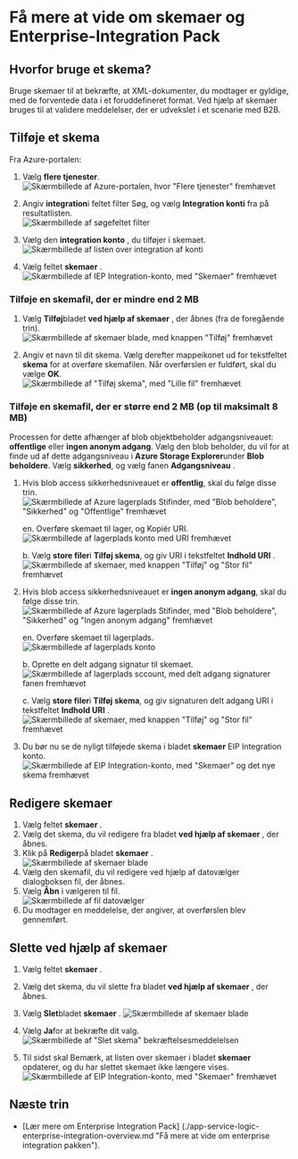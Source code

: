 <properties
    pageTitle="Oversigt over skemaer og Enterprise-Integration Pack | Microsoft Azure"
    description="Lær at bruge skemaer til Enterprise-Integration Pack og logik-apps"
    services="logic-apps"
    documentationCenter=".net,nodejs,java"
    authors="msftman"
    manager="erikre"
    editor="cgronlun"/>

<tags
    ms.service="logic-apps"
    ms.workload="integration"
    ms.tgt_pltfrm="na"
    ms.devlang="na"
    ms.topic="article"
    ms.date="07/29/2016"
    ms.author="deonhe"/>

# <a name="learn-about-schemas-and-the-enterprise-integration-pack"></a>Få mere at vide om skemaer og Enterprise-Integration Pack  

## <a name="why-use-a-schema"></a>Hvorfor bruge et skema?
Bruge skemaer til at bekræfte, at XML-dokumenter, du modtager er gyldige, med de forventede data i et foruddefineret format. Ved hjælp af skemaer bruges til at validere meddelelser, der er udvekslet i et scenarie med B2B.

## <a name="add-a-schema"></a>Tilføje et skema
Fra Azure-portalen:  

1. Vælg **flere tjenester**.  
![Skærmbillede af Azure-portalen, hvor "Flere tjenester" fremhævet](./media/app-service-logic-enterprise-integration-overview/overview-11.png)    

2. Angiv **integration**i feltet filter Søg, og vælg **Integration konti** fra på resultatlisten.     
![Skærmbillede af søgefeltet filter](./media/app-service-logic-enterprise-integration-overview/overview-21.png)  
3. Vælg den **integration konto** , du tilføjer i skemaet.    
![Skærmbillede af listen over integration af konti](./media/app-service-logic-enterprise-integration-overview/overview-31.png)  

4. Vælg feltet **skemaer** .  
![Skærmbillede af IEP Integration-konto, med "Skemaer" fremhævet](./media/app-service-logic-enterprise-integration-schemas/schema-11.png)  

### <a name="add-a-schema-file-less-than-2-mb"></a>Tilføje en skemafil, der er mindre end 2 MB  

1. Vælg **Tilføj**bladet **ved hjælp af skemaer** , der åbnes (fra de foregående trin).  
![Skærmbillede af skemaer blade, med knappen "Tilføj" fremhævet](./media/app-service-logic-enterprise-integration-schemas/schema-21.png)  

2. Angiv et navn til dit skema. Vælg derefter mappeikonet ud for tekstfeltet **skema** for at overføre skemafilen. Når overførslen er fuldført, skal du vælge **OK**.    
![Skærmbillede af "Tilføj skema", med "Lille fil" fremhævet](./media/app-service-logic-enterprise-integration-schemas/schema-31.png)  

### <a name="add-a-schema-file-larger-than-2-mb-up-to-a-maximum-of-8-mb"></a>Tilføje en skemafil, der er større end 2 MB (op til maksimalt 8 MB)  

Processen for dette afhænger af blob objektbeholder adgangsniveauet: **offentlige** eller **ingen anonym adgang**. Vælg den blob beholder, du vil for at finde ud af dette adgangsniveau i **Azure Storage Explorer**under **Blob beholdere**. Vælg **sikkerhed**, og vælg fanen **Adgangsniveau** .

1. Hvis blob access sikkerhedsniveauet er **offentlig**, skal du følge disse trin.  
  ![Skærmbillede af Azure lagerplads Stifinder, med "Blob beholdere", "Sikkerhed" og "Offentlige" fremhævet](./media/app-service-logic-enterprise-integration-schemas/blob-public.png)  

    en. Overføre skemaet til lager, og Kopiér URI.  
    ![Skærmbillede af lagerplads konto med URI fremhævet](./media/app-service-logic-enterprise-integration-schemas/schema-blob.png)  

    b. Vælg **store filer**i **Tilføj skema**, og giv URI i tekstfeltet **Indhold URI** .  
    ![Skærmbillede af skemaer, med knappen "Tilføj" og "Stor fil" fremhævet](./media/app-service-logic-enterprise-integration-schemas/schema-largefile.png)  

2. Hvis blob access sikkerhedsniveauet er **ingen anonym adgang**, skal du følge disse trin.  
  ![Skærmbillede af Azure lagerplads Stifinder, med "Blob beholdere", "Sikkerhed" og "Ingen anonym adgang" fremhævet](./media/app-service-logic-enterprise-integration-schemas/blob-1.png)  

    en. Overføre skemaet til lagerplads.  
    ![Skærmbillede af lagerplads konto](./media/app-service-logic-enterprise-integration-schemas/blob-3.png)

    b. Oprette en delt adgang signatur til skemaet.  
    ![Skærmbillede af lagerplads sccount, med delt adgang signaturer fanen fremhævet](./media/app-service-logic-enterprise-integration-schemas/blob-2.png)

    c. Vælg **store filer**i **Tilføj skema**, og giv signaturen delt adgang URI i tekstfeltet **Indhold URI** .  
    ![Skærmbillede af skemaer, med knappen "Tilføj" og "Stor fil" fremhævet](./media/app-service-logic-enterprise-integration-schemas/schema-largefile.png)  

3. Du bør nu se de nyligt tilføjede skema i bladet **skemaer** EIP Integration konto.  
![Skærmbillede af EIP Integration-konto, med "Skemaer" og det nye skema fremhævet](./media/app-service-logic-enterprise-integration-schemas/schema-41.png)
  

## <a name="edit-schemas"></a>Redigere skemaer
1. Vælg feltet **skemaer** .  
2. Vælg det skema, du vil redigere fra bladet **ved hjælp af skemaer** , der åbnes.
3. Klik på **Rediger**på bladet **skemaer** .  
![Skærmbillede af skemaer blade](./media/app-service-logic-enterprise-integration-schemas/edit-12.png)    
4. Vælg den skemafil, du vil redigere ved hjælp af datovælger dialogboksen fil, der åbnes.
5. Vælg **Åbn** i vælgeren til fil.  
![Skærmbillede af fil datovælger](./media/app-service-logic-enterprise-integration-schemas/edit-31.png)  
6. Du modtager en meddelelse, der angiver, at overførslen blev gennemført.  

## <a name="delete-schemas"></a>Slette ved hjælp af skemaer
1. Vælg feltet **skemaer** .  
2. Vælg det skema, du vil slette fra bladet **ved hjælp af skemaer** , der åbnes.  
3. Vælg **Slet**bladet **skemaer** .
![Skærmbillede af skemaer blade](./media/app-service-logic-enterprise-integration-schemas/delete-12.png)  

4. Vælg **Ja**for at bekræfte dit valg.  
![Skærmbillede af "Slet skema" bekræftelsesmeddelelsen](./media/app-service-logic-enterprise-integration-schemas/delete-21.png)  
5. Til sidst skal Bemærk, at listen over skemaer i bladet **skemaer** opdaterer, og du har slettet skemaet ikke længere vises.  
![Skærmbillede af EIP Integration-konto, med "Skemaer" fremhævet](./media/app-service-logic-enterprise-integration-schemas/delete-31.png)    

## <a name="next-steps"></a>Næste trin

- [Lær mere om Enterprise Integration Pack] (./app-service-logic-enterprise-integration-overview.md "Få mere at vide om enterprise integration pakken").  
